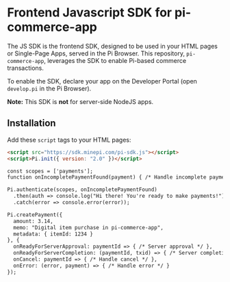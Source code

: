 # Frontend Javascript SDK for pi-commerce-app

The JS SDK is the frontend SDK, designed to be used in your HTML pages or Single-Page Apps, served in the Pi Browser. This repository, `pi-commerce-app`, leverages the SDK to enable Pi-based commerce transactions.

To enable the SDK, declare your app on the Developer Portal (open `develop.pi` in the Pi Browser).

**Note:** This SDK is **not** for server-side NodeJS apps.

## Installation

Add these `script` tags to your HTML pages:

```html
<script src="https://sdk.minepi.com/pi-sdk.js"></script>
<script>Pi.init({ version: "2.0" })</script>

const scopes = ['payments'];
function onIncompletePaymentFound(payment) { /* Handle incomplete payments */ };

Pi.authenticate(scopes, onIncompletePaymentFound)
  .then(auth => console.log("Hi there! You're ready to make payments!"))
  .catch(error => console.error(error));

Pi.createPayment({
  amount: 3.14,
  memo: "Digital item purchase in pi-commerce-app",
  metadata: { itemId: 1234 }
}, {
  onReadyForServerApproval: paymentId => { /* Server approval */ },
  onReadyForServerCompletion: (paymentId, txid) => { /* Server completion */ },
  onCancel: paymentId => { /* Handle cancel */ },
  onError: (error, payment) => { /* Handle error */ }
});